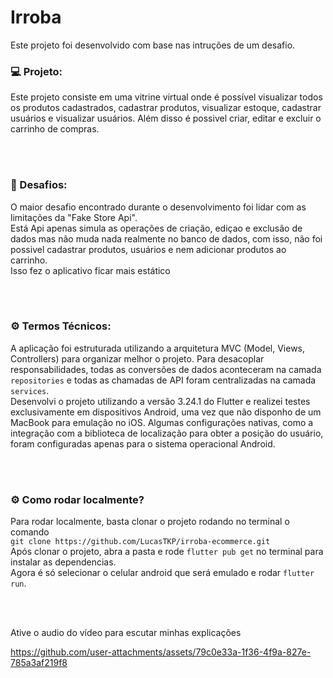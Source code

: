 # Irroba
Este projeto foi desenvolvido com base nas intruções de um desafio.


### 💻 Projeto:

Este projeto consiste em uma vitrine virtual onde é possível visualizar todos os produtos cadastrados, cadastrar produtos, visualizar estoque, cadastrar usuários e visualizar usuários.
Além disso é possivel criar, editar e excluir o carrinho de compras.

<br /> <br />

### 🎯 Desafios:

O maior desafio encontrado durante o desenvolvimento foi lidar com as limitações da "Fake Store Api".  
Está Api apenas simula as operações de criação, ediçao e exclusão de dados mas não muda nada realmente no banco de dados, com isso, não foi possivel cadastrar produtos, usuários e nem adicionar produtos ao carrinho.  
Isso fez o aplicativo ficar mais estático  

<br /> <br />

### ⚙️ Termos Técnicos:
A aplicação foi estruturada utilizando a arquitetura MVC (Model, Views, Controllers) para organizar melhor o projeto. Para desacoplar responsabilidades, todas as conversões de dados aconteceram na camada `repositories` e todas as chamadas de API foram centralizadas na camada `services`.  
Desenvolvi o projeto utilizando a versão 3.24.1 do Flutter e realizei testes exclusivamente em dispositivos Android, uma vez que não disponho de um MacBook para emulação no iOS. Algumas configurações nativas, como a integração com a biblioteca de localização para obter a posição do usuário, foram configuradas apenas para o sistema operacional Android.  

<br /> <br />

### ⚙️ Como rodar localmente?

Para rodar localmente, basta clonar o projeto rodando no terminal o comando  
`git clone https://github.com/LucasTKP/irroba-ecommerce.git`  
Após clonar o projeto, abra a pasta e rode `flutter pub get` no terminal para instalar as dependencias.  
Agora é só selecionar o celular android que será emulado e rodar `flutter run`.  

<br /> <br />

Ative o audio do vídeo para escutar minhas explicações



https://github.com/user-attachments/assets/79c0e33a-1f36-4f9a-827e-785a3af219f8



<br />
